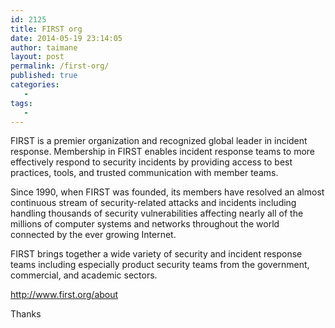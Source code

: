 ```yaml
---
id: 2125
title: FIRST org
date: 2014-05-19 23:14:05
author: taimane
layout: post
permalink: /first-org/
published: true
categories:
   -
tags:
   -
---
```

FIRST is a premier organization and recognized global leader in incident response. Membership in FIRST enables incident response teams to more effectively respond to security incidents by providing access to best practices, tools, and trusted communication with member teams.

Since 1990, when FIRST was founded, its members have resolved an almost continuous stream of security-related attacks and incidents including handling thousands of security vulnerabilities affecting nearly all of the millions of computer systems and networks throughout the world connected by the ever growing Internet.

FIRST brings together a wide variety of security and incident response teams including especially product security teams from the government, commercial, and academic sectors.

http://www.first.org/about

Thanks

&nbsp;  

